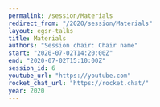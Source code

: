 ```yaml
---
permalink: /session/Materials
redirect_from: "/2020/session/Materials"
layout: egsr-talks
title: Materials
authors: "Session chair: Chair name"
start: "2020-07-02T14:20:00Z"
end: "2020-07-02T15:10:00Z"
session_id: 6
youtube_url: "https://youtube.com"
rocket_chat_url: "https://rocket.chat/"
year: 2020
---
```

